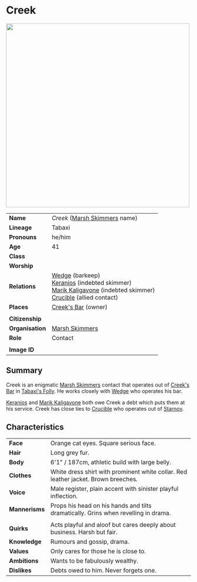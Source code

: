 # Creek

<img src="https://raw.githubusercontent.com/jesskelsall/astarus-images/main/characters/portraits/imageid.png" height="500" />

|||
| --- | --- |
| **Name** | *Creek* ([Marsh Skimmers](../organisations/criminals/marsh-skimmers.md) name) | character.3
| **Lineage** | Tabaxi |
| **Pronouns** | he/him |
| **Age** | 41 |
| **Class** | |
| **Worship** | |
| **Relations** | [Wedge](wedge.md) (barkeep)<br>[Keranios](keranios.md) (indebted skimmer)<br>[Marik Kaligavone](marik-kaligavone.md) (indebted skimmer)<br>[Crucible](crucible.md) (allied contact) |
| **Places** | [Creek's Bar](../places/buildings/inns-taverns/creeks-bar.md) (owner) |
|||
| **Citizenship** | |
| **Organisation** | [Marsh Skimmers](../organisations/criminals/marsh-skimmers.md) |
| **Role** | Contact |
|||
| **Image ID** | |

## Summary

Creek is an enigmatic [Marsh Skimmers](../organisations/criminals/marsh-skimmers.md) contact that operates out of [Creek's Bar](../places/buildings/inns-taverns/creeks-bar.md) in [Tabaxi's Folly](../places/buildings/tabaxis-folly.md). He works closely with [Wedge](wedge.md) who operates his bar.

[Keranios](keranios.md) and [Marik Kaligavone](marik-kaligavone.md) both owe Creek a debt which puts them at his service. Creek has close ties to [Crucible](crucible.md) who operates out of [Starnov](../places/cities/starnov.md).

## Characteristics

| | |
| --- | --- |
| **Face** | Orange cat eyes. Square serious face. | characteristics.2
| **Hair** | Long grey fur. |
| **Body** | 6'1" / 187cm, athletic build with large belly. |
| **Clothes** | White dress shirt with prominent white collar. Red leather jacket. Brown breeches. |
| **Voice** | Male register, plain accent with sinister playful inflection. |
| **Mannerisms** | Props his head on his hands and tilts dramatically. Grins when revelling in drama. |
| | |
| **Quirks** | Acts playful and aloof but cares deeply about business. Harsh but fair. |
| **Knowledge** | Rumours and gossip, drama. |
| **Values** | Only cares for those he is close to. |
| **Ambitions** | Wants to be fabulously wealthy. |
| **Dislikes** | Debts owed to him. Never forgets one. |
